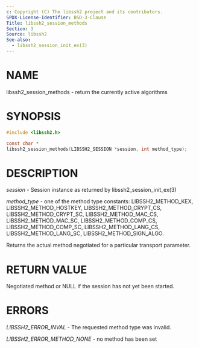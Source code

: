```yaml
---
c: Copyright (C) The libssh2 project and its contributors.
SPDX-License-Identifier: BSD-3-Clause
Title: libssh2_session_methods
Section: 3
Source: libssh2
See-also:
  - libssh2_session_init_ex(3)
---
```


# NAME

libssh2_session_methods - return the currently active algorithms

# SYNOPSIS

~~~c
#include <libssh2.h>

const char *
libssh2_session_methods(LIBSSH2_SESSION *session, int method_type);
~~~

# DESCRIPTION

*session* - Session instance as returned by libssh2_session_init_ex(3)

*method_type* - one of the method type constants: LIBSSH2_METHOD_KEX,
LIBSSH2_METHOD_HOSTKEY, LIBSSH2_METHOD_CRYPT_CS, LIBSSH2_METHOD_CRYPT_SC,
LIBSSH2_METHOD_MAC_CS, LIBSSH2_METHOD_MAC_SC, LIBSSH2_METHOD_COMP_CS,
LIBSSH2_METHOD_COMP_SC, LIBSSH2_METHOD_LANG_CS, LIBSSH2_METHOD_LANG_SC,
LIBSSH2_METHOD_SIGN_ALGO.

Returns the actual method negotiated for a particular transport parameter.

# RETURN VALUE

Negotiated method or NULL if the session has not yet been started.

# ERRORS

*LIBSSH2_ERROR_INVAL* - The requested method type was invalid.

*LIBSSH2_ERROR_METHOD_NONE* - no method has been set

